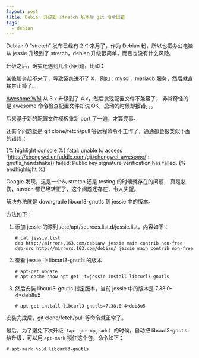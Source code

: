 ```yaml
---
layout: post
title: Debian 升级到 stretch 版本后 git 命令出错
tags:
  - debian
---
```


Debian 9 “stretch” 发布已经有 2 个来月了，作为 Debian 粉，所以也把办公电脑从 jessie
升级到了 stretch，debian 升级很简单，而且也没有什么风险。

升级之后，确实还遇到几个小问题，比如：

某些服务起不来了，导致系统进不了 X，例如：mysql，mariadb 服务，然后就直接禁止掉了。

[Awesome WM](https://awesomewm.org/) 从 3.x 升级到了 4.x，然后发现配置文件不兼容了，
非常奇怪的是 awesome 命令检查配置文件却说 OK，启动的时候却报错。。。

后来基于新的配置文件模板重新 port 了一遍，才算完事。

还有个问题就是 git clone/fetch/pull 等远程命令不工作了，通通都会报类似下面的错误：

{% highlight console %}
fatal: unable to access 'https://chengwei.unfuddle.com/git/chengwei_awesome/': gnutls_handshake() failed: Public key signature verification has failed.
{% endhighlight %}

Google 发现，这是一个从 stretch 还是 testing 的时候就存在的问题，
真是悲伤，stretch 都已经转正了，这个问题还存在，令人失望。

解决办法就是 downgrade libcurl3-gnutls 到 jessie 中的版本。

方法如下：

1. 添加 jessie 的源到 /etc/apt/sources.list.d/jessie.list，内容如下：

    ```console
    # cat jessie.list
    deb http://mirrors.163.com/debian/ jessie main contrib non-free
    deb-src http://mirrors.163.com/debian/ jessie main contrib non-free
    ```
2. 查看 jessie 中 libcurl3-gnutls 的版本

    ```console
    # apt-get update
    # apt-cache show apt-get -t=jessie install libcurl3-gnutls
    ```
3. 然后安装 libcurl3-gnutls 指定版本，当前 jessie 中的版本是 7.38.0-4+deb8u5

    ```console
    # apt-get install libcurl3-gnutls=7.38.0-4+deb8u5
    ```

安装完成后，git clone/fetch/pull 等命令就正常了。

最后，为了避免下次升级（`apt-get upgrade`）的时候，自动把 libcurl3-gnutls 给升级，可以用 `apt-mark`
锁住这个包，命令如下：

```
# apt-mark hold libcurl3-gnutls
```
